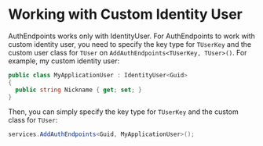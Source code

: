 # Working with Custom Identity User

AuthEndpoints works only with IdentityUser. For AuthEndpoints to work with custom identity user,
you need to specify the key type for `TUserKey` and the custom user class for `TUser` on `AddAuthEndpoints<TUserKey, TUser>()`.
For example, my custom identity user:

```cs
public class MyApplicationUser : IdentityUser<Guid>
{
  public string Nickname { get; set; }
}
```

Then, you can simply specify the key type for `TUserKey` and the custom class for `TUser`:

```cs
services.AddAuthEndpoints<Guid, MyApplicationUser>();
```